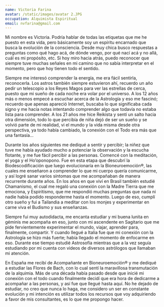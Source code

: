 ```yaml
---
name: Victoria Farina
avatar: /static/images/avatar 2.JPG
occupation: Alquimista Espiritual
email: nvfarina@gmail.com
---
```


Mi nombre es Victoria. Podría hablar de todas las etiquetas que me he puesto en esta vida, pero básicamente soy un espíritu encarnado que busca la evolución de la consciencia. Desde muy chica busco respuestas a preguntas como qué hago acá, de dónde vengo, por qué nací acá y no allá, cuál es mi propósito, etc. Si hoy miro hacia atrás, puedo reconocer que siempre tuve muchas señales en mi camino que no sabía interpretar en el momento, pero que hoy tienen todo el sentido.

Siempre me interesó comprender la energía, me era fácil sentirla, reconocerla. Los astros también siempre estuvieron ahí, recuerdo un año pedir un telescopio a los Reyes Magos para ver las estrellas de cerca, puesto que mi sueño de cada noche era volar por el universo. A los 12 años más o menos empecé a escuchar acerca de la Astrología y eso me fascinó; recuerdo que apenas apareció Internet, buscaba lo que significaba cada signo y me hacía notas intentando comprender algo que todavía no estaba lista para comprender.
A los 21 años me hice Reikista y sentí un salto hacia otra dimensión, todo lo que percibía de niña dejó de ser un sueño y se volvió parte de mi realidad, vi el mundo y la vida misma desde otra perspectiva, ya todo había cambiado, la conexión con el Todo era más que una fantasía…

Durante los años siguientes me dediqué a sentir y percibir; la niñez que tuve me había ayudado mucho a potenciar la observación y la escucha flotante, y me fue fácil percibir a las personas. Comencé con la meditación, el yoga y el Ho’oponopono. Fue en esta etapa que descubrí la Biodescodificación que luego evolucionaría en la Bioneuroemoción®, las cuales me enseñaron a comprender lo que mi cuerpo quería comunicarme, y así logré sanar varios síntomas que me acompañaban de manera recurrente durante años. En los años en que viví en Brasil también estudié Chamanismo, el cual me regaló una conexión con la Madre Tierra que me emociona, y Espiritismo, que me respondió muchas preguntas que nada ni nadie había podido responderme hasta el momento. Luego de eso, cumplí otro sueño y fui a Tailandia a meditar con los monjes y experimentar en carne viva el Budismo y sus enseñanzas.

Siempre fui muy autodidacta, me encanta estudiar y mi buena lunita en géminis me acompaña en eso, junto con mi ascendente en Sagitario que me pide fervientemente experimentar el mundo, viajar, aprender para, finalmente, compartir. Y cuando llegué a Italia fue que mi conexión con la Astrología se hizo más fuerte; había llegado el momento de enfocarme en eso. Durante ese tiempo estudié Astrosofía mientras que a la vez seguía estudiando por mi cuenta con videos de diversos astrólogos que llamaban mi atención.

En España me recibí de Acompañante en Bioneuroemoción® y me dediqué a estudiar las Flores de Bach, con lo cual sentí la maravillosa transmutación de la alquimia. Más de una década había pasado desde que inicié mi conexión con el todo cuando finalmente decidí que era hora de dedicarme a acompañar a las personas, y así fue que llegué hasta aquí. No he dejado de estudiar, no creo que nunca lo haga, me considero un ser en constante evolución y mi intención es utilizar todos los recursos que voy adquiriendo a favor de mis consultantes, es lo que me propongo hacer.

